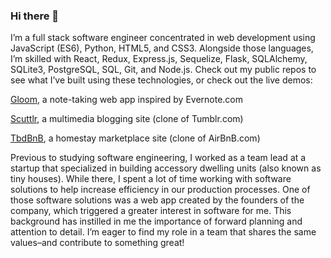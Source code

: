 ### Hi there 👋

I’m a full stack software engineer concentrated in web development using JavaScript (ES6), Python, HTML5, and CSS3. Alongside those languages, I’m skilled with React, Redux, Express.js, Sequelize, Flask, SQLAlchemy, SQLite3, PostgreSQL, SQL, Git, and Node.js. Check out my public repos to see what I’ve built using these technologies, or check out the live demos:

[Gloom](https://gloom.onrender.com), a note-taking web app inspired by Evernote.com

[Scuttlr](https://scuttlrmy.onrender.com), a multimedia blogging site (clone of Tumblr.com)

[TbdBnB](https://myaswen-airbnb-clone.herokuapp.com/), a homestay marketplace site (clone of AirBnB.com)

Previous to studying software engineering, I worked as a team lead at a startup that specialized in building accessory dwelling units (also known as tiny houses). While there, I spent a lot of time working with software solutions to help increase efficiency in our production processes. One of those software solutions was a web app created by the founders of the company, which triggered a greater interest in software for me. This background has instilled in me the importance of forward planning and attention to detail. I’m eager to find my role in a team that shares the same values–and contribute to something great!

<!--
**myaswen/myaswen** is a ✨ _special_ ✨ repository because its `README.md` (this file) appears on your GitHub profile.

Here are some ideas to get you started:

- 🔭 I’m currently working on ...
- 🌱 I’m currently learning ...
- 👯 I’m looking to collaborate on ...
- 🤔 I’m looking for help with ...
- 💬 Ask me about ...
- 📫 How to reach me: ...
- 😄 Pronouns: ...
- ⚡ Fun fact: ...
-->
